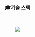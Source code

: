 <div>
<h3 align="center"><b>🎓기술 스택</b></h3>
</br>
<p align="center">
<img src="https://img.shields.io/badge/C-A8B9CC?style=for-the-badge&logo=C&logoColor=white">
</p>
</div>
<!--
**ehtjsv2/ehtjsv2** is a ✨ _special_ ✨ repository because its `README.md` (this file) appears on your GitHub profile.

Here are some ideas to get you started:

- 🔭 I’m currently working on ...
- 🌱 I’m currently learning ...
- 👯 I’m looking to collaborate on ...
- 🤔 I’m looking for help with ...
- 💬 Ask me about ...
- 📫 How to reach me: ...
- 😄 Pronouns: ...
- ⚡ Fun fact: ...
-->
